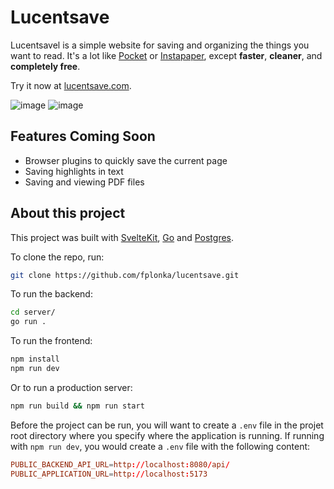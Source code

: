 # Lucentsave

Lucentsavel is a simple website for saving and organizing the things you want to read. It's a lot like [Pocket](https://getpocket.com) or [Instapaper](http://instapaper.com), except **faster**, **cleaner**, and **completely free**.

Try it now at [lucentsave.com](https://lucentsave.com).

<!-- ![image](https://github.com/fplonka/lucentsave/assets/92261790/d4a898cc-e4ad-4ed8-aba2-21e1977c4453) -->
![image](https://github.com/fplonka/lucentsave/assets/92261790/fa877afd-1d96-4804-81ed-525cd2089d94)
![image](https://github.com/fplonka/lucentsave/assets/92261790/c8a87e5d-565d-487d-9b9b-cc8766f048aa)


## Features Coming Soon
- Browser plugins to quickly save the current page
- Saving highlights in text
- Saving and viewing PDF files

## About this project

This project was built with [SvelteKit](https://kit.svelte.dev), [Go](https://go.dev) and [Postgres](https://www.postgresql.org).

To clone the repo, run:
```bash
git clone https://github.com/fplonka/lucentsave.git
```

To run the backend:
```bash
cd server/
go run .
```

To run the frontend:
```bash
npm install
npm run dev
```
Or to run a production server:
```bash
npm run build && npm run start
```

Before the project can be run, you will want to create a `.env` file in the projet root directory where you specify where the application is running. If running with `npm run dev`, you would create a `.env` file with the following content:
```conf
PUBLIC_BACKEND_API_URL=http://localhost:8080/api/
PUBLIC_APPLICATION_URL=http://localhost:5173
```
